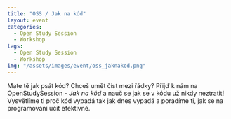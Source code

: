 ```yaml
---
title: "OSS / Jak na kód"
layout: event
categories:
  - Open Study Session
  - Workshop
tags:
  - Open Study Session
  - Workshop
img: "/assets/images/event/oss_jaknakod.png"
---
```


Mate tě jak psát kód? Chceš umět číst mezi řádky? Přijď k nám na OpenStudySession - *Jak na kód* a nauč se jak se v kódu už nikdy neztratit! Vysvětlíme ti proč kód vypadá tak jak dnes vypadá a poradíme ti, jak se na programování učit efektivně.